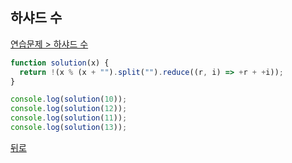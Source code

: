 ## 하샤드 수

[연습문제 > 하샤드 수](https://programmers.co.kr/learn/courses/30/lessons/12947)

```js
function solution(x) {
  return !(x % (x + "").split("").reduce((r, i) => +r + +i));
}

console.log(solution(10));
console.log(solution(12));
console.log(solution(11));
console.log(solution(13));
```

[뒤로](https://github.com/SeongYongLee/TIL/tree/main/Algorithm/Programmers)
